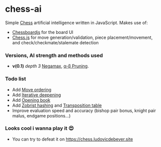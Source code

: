 # chess-ai

Simple [Chess](https://en.wikipedia.org/wiki/Chess) artificial intelligence written in JavaScript.
Makes use of: 
 - [Chessboardjs](https://chessboardjs.com/) for the board UI
 - [Chess.js](https://github.com/jhlywa/chess.js/blob/master/README.md) for move generation/validation, piece placement/movement, and check/checkmate/stalemate detection
 
### Versions, AI strength and methods used

 - **v(0.1)** _depth 3_ [Negamax](https://www.chessprogramming.org/Negamax), [α-β Pruning](https://www.chessprogramming.org/Alpha-Beta).
 
### Todo list

 - Add [Move ordering](https://www.chessprogramming.org/Move_Ordering)
 - Add [Iterative deepening](https://www.chessprogramming.org/Iterative_Deepening)
 - Add [Opening book](https://www.chessprogramming.org/Opening_Book)
 - Add [Zobrist hashing](https://www.chessprogramming.org/Zobrist_Hashing) and [Transposition table](https://www.chessprogramming.org/Transposition_Table)
 - Improve evaluation speed and accuracy (bishop pair bonus, knight pair malus, endgame positions...)
  
### Looks cool i wanna play it 😍

 - You can try to defeat it on https://chess.ludovicdebever.site
